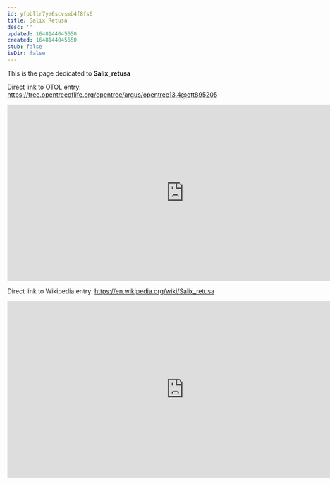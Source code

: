 ```yaml
---
id: yfpbllr7ye6scvsmb4f8fs6
title: Salix Retusa
desc: ''
updated: 1648144045650
created: 1648144045650
stub: false
isDir: false
---
```

This is the page dedicated to **Salix_retusa**


Direct link to OTOL entry: https://tree.opentreeoflife.org/opentree/argus/opentree13.4@ott895205



<html>
    <body>
    <iframe src="https://tree.opentreeoflife.org/opentree/argus/opentree13.4@ott895205"
    width="800" height="400" frameborder="0" allowfullscreen> </iframe>
    </body>
</html>
    


Direct link to Wikipedia entry: https://en.wikipedia.org/wiki/Salix_retusa



<html>
    <body>
    <iframe src="https://en.wikipedia.org/wiki/Salix_retusa"
    width="800" height="400" frameborder="0" allowfullscreen> </iframe>
    </body>
</html>
    
